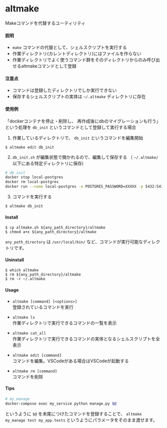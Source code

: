 # altmake
Makeコマンドを代替するユーティリティ

#### 説明
- `make` コマンドの代替として、シェルスクリプトを実行する
- 作業ディレクトリ(カレントディレクトリ)にはファイルを作らない
- 作業ディレクトリでよく使うコマンド群をそのディレクトリからのみ呼び出せるaltmakeコマンドとして登録

#### 注意点
- コマンドは登録したディレクトリでしか実行できない
- 保存するシェルスクリプトの実体は `~/.altmake` ディレクトリに存在

#### 使用例
「dockerコンテナを停止・削除し、 再作成後にdbのマイグレーションも行う」という処理を `db_init` というコマンドとして登録して実行する場合

1. 作業しているディレクトリで、 `db_init` というコマンドを編集開始
```
$ altmake edit db_init
```
2. `db_init.sh` が編集状態で開かれるので、編集して保存する （ `~/.altmake/` 以下にある特定ディレクトリに保存)
```bash
# db_init
docker stop local-postgres
docker rm local-postgres
docker run --name local-postgres -e POSTGRES_PASSWORD=XXXXX -p 5432:5432 -d postgres
```
3. コマンドを実行する
```
$ altmake db_init
```

#### Install
```
$ cp altmake.sh ${any_path_directory}/altmake
$ chmod a+x ${any_path_directory}/altmake
```
`any_path_directory` は `/usr/local/bin/` など、コマンドが実行可能なディレクトリです。

#### Uninstall
```
$ which altmake
$ rm ${any_path_directory}/altmake
$ rm -r ~/.altmake
```

#### Usage
- `altmake [command] [<options>]`  
登録されているコマンドを実行

- `altmake ls`  
作業ディレクトリで実行できるコマンドの一覧を表示

- `altmake cat_all`  
作業ディレクトリで実行できるコマンドの実体となるシェルスクリプトを全表示

- `altmake edit [command]`  
コマンドを編集。VSCodeがある場合はVSCodeが起動する

- `altmake rm [command]`  
コマンドを削除

#### Tips
```bash
# my_manage
docker-compose exec my_service python manage.py $@
```
というように `$@` を末尾につけたコマンドを登録することで、 `altmake my_manage test my_app.tests` というようにパラメータをそのまま渡せます。
